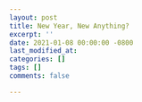 ```yaml
---
layout: post
title: New Year, New Anything?
excerpt: ''
date: 2021-01-08 00:00:00 -0800
last_modified_at: 
categories: []
tags: []
comments: false

---
```

